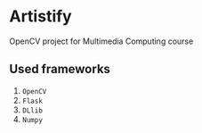 # Artistify
OpenCV project for Multimedia Computing course

## Used frameworks
1. `OpenCV`
2. `Flask`
3. `DLlib`
4. `Numpy`
